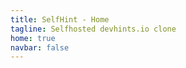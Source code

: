 ```yaml
---
title: SelfHint - Home
tagline: Selfhosted devhints.io clone
home: true
navbar: false
---
```


<Home :pages="$site.pages" />

